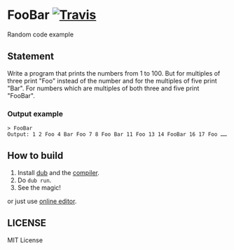 # FooBar [![Travis](https://api.travis-ci.org/ljmf00/FooBar.svg?branch=master)](https://travis-ci.org/ljmf00/FooBar)

Random code example

## Statement

Write a program that prints the numbers from 1 to 100. But for multiples of three print "Foo" instead of the number and for the multiples of five print "Bar". For numbers which are multiples of both three and five print "FooBar".

### Output example

```text
> FooBar
Output: 1 2 Foo 4 Bar Foo 7 8 Foo Bar 11 Foo 13 14 FooBar 16 17 Foo ……
```

## How to build

1. Install [dub](https://code.dlang.org/download) and the [compiler](https://dlang.org/download.html).
2. Do `dub run`.
3. See the magic!

or just use [online editor](https://run.dlang.io/).

## LICENSE

MIT License